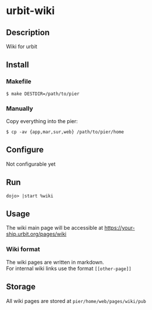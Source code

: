 # urbit-wiki

## Description
Wiki for urbit

## Install
### Makefile
```
$ make DESTDIR=/path/to/pier
```

### Manually
Copy everything into the pier:
```
$ cp -av {app,mar,sur,web} /path/to/pier/home
```

## Configure
Not configurable yet

## Run
```
dojo> |start %wiki
```

## Usage
The wiki main page will be accessible at https://your-ship.urbit.org/pages/wiki

### Wiki format
The wiki pages are written in markdown.  
For internal wiki links use the format `[[other-page]]`

## Storage
All wiki pages are stored at `pier/home/web/pages/wiki/pub`
